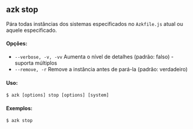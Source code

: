 ## azk stop
Pára todas instâncias dos sistemas especificados no `Azkfile.js` atual ou aquele especificado.

#### Opções:

- `--verbose, -v, -vv`   Aumenta o nível de detalhes (padrão: falso) - suporta múltiplos
- `--remove, -r`         Remove a instância antes de pará-la (padrão: verdadeiro)

#### Uso:

    $ azk [options] stop [options] [system]

#### Exemplos:

    $ azk stop

